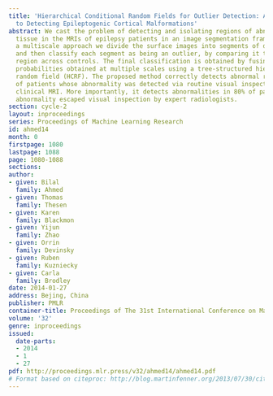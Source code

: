 ```yaml
---
title: 'Hierarchical Conditional Random Fields for Outlier Detection: An Application
  to Detecting Epileptogenic Cortical Malformations'
abstract: We cast the problem of detecting and isolating regions of abnormal cortical
  tissue in the MRIs of epilepsy patients in an image segmentation framework. Employing
  a multiscale approach we divide the surface images into segments of different sizes
  and then classify each segment as being an outlier, by comparing it to the same
  region across controls. The final classification is obtained by fusing the outlier
  probabilities obtained at multiple scales using a tree-structured hierarchical conditional
  random field (HCRF). The proposed method correctly detects abnormal regions in 90%
  of patients whose abnormality was detected via routine visual inspection of their
  clinical MRI. More importantly, it detects abnormalities in 80% of patients whose
  abnormality escaped visual inspection by expert radiologists.
section: cycle-2
layout: inproceedings
series: Proceedings of Machine Learning Research
id: ahmed14
month: 0
firstpage: 1080
lastpage: 1088
page: 1080-1088
sections: 
author:
- given: Bilal
  family: Ahmed
- given: Thomas
  family: Thesen
- given: Karen
  family: Blackmon
- given: Yijun
  family: Zhao
- given: Orrin
  family: Devinsky
- given: Ruben
  family: Kuzniecky
- given: Carla
  family: Brodley
date: 2014-01-27
address: Bejing, China
publisher: PMLR
container-title: Proceedings of The 31st International Conference on Machine Learning
volume: '32'
genre: inproceedings
issued:
  date-parts:
  - 2014
  - 1
  - 27
pdf: http://proceedings.mlr.press/v32/ahmed14/ahmed14.pdf
# Format based on citeproc: http://blog.martinfenner.org/2013/07/30/citeproc-yaml-for-bibliographies/
---
```

